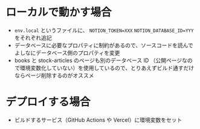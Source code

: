 # ローカルで動かす場合
- `env.local` というファイルに、 `NOTION_TOKEN=XXX` `NOTION_DATABASE_ID=YYY` をそれぞれ追記
- データベースに必要なプロパティに制約があるので、ソースコードを読んでよしなにデータベース側のプロパティを変更
- books と stock-articles のページも別のデータベース ID （公開ページなので環境変数化していない）を使用しているので、とりあえずビルド通すだけならページ削除するのがオススメ

# デプロイする場合
- ビルドするサービス（GitHub Actions や Vercel）に環境変数をセット
